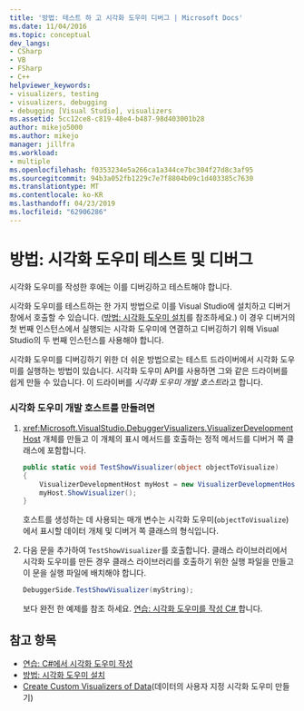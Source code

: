 ```yaml
---
title: '방법: 테스트 하 고 시각화 도우미 디버그 | Microsoft Docs'
ms.date: 11/04/2016
ms.topic: conceptual
dev_langs:
- CSharp
- VB
- FSharp
- C++
helpviewer_keywords:
- visualizers, testing
- visualizers, debugging
- debugging [Visual Studio], visualizers
ms.assetid: 5cc12ce8-c819-48e4-b487-98d403001b28
author: mikejo5000
ms.author: mikejo
manager: jillfra
ms.workload:
- multiple
ms.openlocfilehash: f0353234e5a266ca1a344ce7bc304f27d8c3af95
ms.sourcegitcommit: 94b3a052fb1229c7e7f8804b09c1d403385c7630
ms.translationtype: MT
ms.contentlocale: ko-KR
ms.lasthandoff: 04/23/2019
ms.locfileid: "62906286"
---
```

# <a name="how-to-test-and-debug-a-visualizer"></a>방법: 시각화 도우미 테스트 및 디버그
시각화 도우미를 작성한 후에는 이를 디버깅하고 테스트해야 합니다.

시각화 도우미를 테스트하는 한 가지 방법으로 이를 Visual Studio에 설치하고 디버거 창에서 호출할 수 있습니다. ([방법: 시각화 도우미 설치](../debugger/how-to-install-a-visualizer.md)를 참조하세요.) 이 경우 디버거의 첫 번째 인스턴스에서 실행되는 시각화 도우미에 연결하고 디버깅하기 위해 Visual Studio의 두 번째 인스턴스를 사용해야 합니다.

시각화 도우미를 디버깅하기 위한 더 쉬운 방법으로는 테스트 드라이버에서 시각화 도우미를 실행하는 방법이 있습니다. 시각화 도우미 API를 사용하면 그와 같은 드라이버를 쉽게 만들 수 있습니다. 이 드라이버를 *시각화 도우미 개발 호스트*라고 합니다.

### <a name="to-create-a-visualizer-development-host"></a>시각화 도우미 개발 호스트를 만들려면

1. <xref:Microsoft.VisualStudio.DebuggerVisualizers.VisualizerDevelopmentHost> 개체를 만들고 이 개체의 표시 메서드를 호출하는 정적 메서드를 디버거 쪽 클래스에 포함합니다.

    ```csharp
    public static void TestShowVisualizer(object objectToVisualize)
    {
        VisualizerDevelopmentHost myHost = new VisualizerDevelopmentHost(objectToVisualize, typeof(DebuggerSide));
        myHost.ShowVisualizer();
    }
    ```

    호스트를 생성하는 데 사용되는 매개 변수는 시각화 도우미(`objectToVisualize`)에서 표시할 데이터 개체 및 디버거 쪽 클래스의 형식입니다.

2. 다음 문을 추가하여 `TestShowVisualizer`를 호출합니다. 클래스 라이브러리에서 시각화 도우미를 만든 경우 클래스 라이브러리를 호출하기 위한 실행 파일을 만들고 이 문을 실행 파일에 배치해야 합니다.

    ```csharp
    DebuggerSide.TestShowVisualizer(myString);
    ```

    보다 완전 한 예제를 참조 하세요. [연습: 시각화 도우미를 작성 C# ](../debugger/walkthrough-writing-a-visualizer-in-csharp.md)합니다.

## <a name="see-also"></a>참고 항목
- [연습: C#에서 시각화 도우미 작성](../debugger/walkthrough-writing-a-visualizer-in-csharp.md)
- [방법: 시각화 도우미 설치](../debugger/how-to-install-a-visualizer.md)
- [Create Custom Visualizers of Data](../debugger/create-custom-visualizers-of-data.md)(데이터의 사용자 지정 시각화 도우미 만들기)
